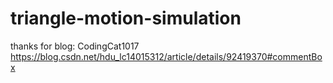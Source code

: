 # triangle-motion-simulation
thanks for blog: CodingCat1017  https://blog.csdn.net/hdu_lc14015312/article/details/92419370#commentBox
